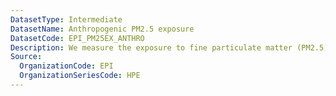 ```yaml
---
DatasetType: Intermediate
DatasetName: Anthropogenic PM2.5 exposure
DatasetCode: EPI_PM25EX_ANTHRO
Description: We measure the exposure to fine particulate matter (PM2.5) from satellite-derived ground-level measurements weighted by population density. We exclude the population-weighted fraction of exposure to PM2.5 from windblown dust
Source:
  OrganizationCode: EPI
  OrganizationSeriesCode: HPE
---
```

